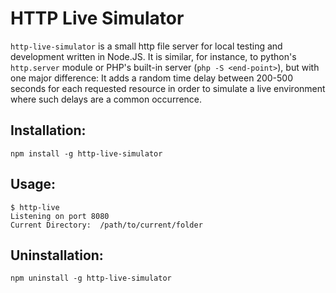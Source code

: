 # HTTP Live Simulator

`http-live-simulator` is a small http file server for local testing and development written in Node.JS. It is similar, for instance, to python's `http.server` module or PHP's built-in server (`php -S <end-point>`), but with one major difference: It adds a random time delay between 200-500 seconds for each requested resource in order to simulate a live environment where such delays are a common occurrence.

## Installation:

`npm install -g http-live-simulator`

## Usage:

```
$ http-live
Listening on port 8080
Current Directory:  /path/to/current/folder
```

## Uninstallation:

`npm uninstall -g http-live-simulator`
